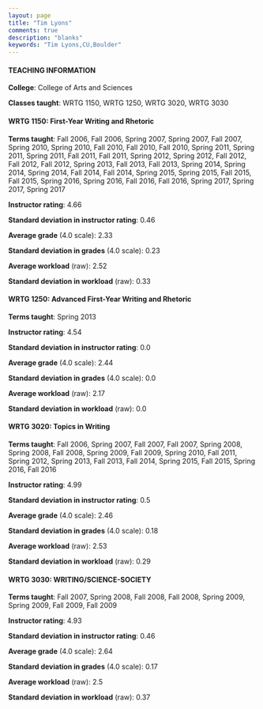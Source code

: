 ```yaml
---
layout: page
title: "Tim Lyons" 
comments: true
description: "blanks"
keywords: "Tim Lyons,CU,Boulder"
---
```

<head>
<script src="https://ajax.googleapis.com/ajax/libs/jquery/2.1.3/jquery.min.js"></script>
<script src="https://dl.dropboxusercontent.com/s/pc42nxpaw1ea4o9/highcharts.js?dl=0"></script>
<!-- <script src="../assets/js/highcharts.js"></script> -->
<style type="text/css">@font-face {
	font-family: "Bebas Neue";
	src: url(https://www.filehosting.org/file/details/544349/BebasNeue Regular.otf) format("opentype");
	}
	h1.Bebas { 
		font-family: "Bebas Neue", Verdana, Tahoma;
	}
</style>
</head>
	   
#### TEACHING INFORMATION

**College**: College of Arts and Sciences

**Classes taught**: WRTG 1150, WRTG 1250, WRTG 3020, WRTG 3030

#### WRTG 1150: First-Year Writing and Rhetoric

**Terms taught**: Fall 2006, Fall 2006, Spring 2007, Spring 2007, Fall 2007, Spring 2010, Spring 2010, Fall 2010, Fall 2010, Fall 2010, Spring 2011, Spring 2011, Spring 2011, Fall 2011, Fall 2011, Spring 2012, Spring 2012, Fall 2012, Fall 2012, Fall 2012, Spring 2013, Fall 2013, Fall 2013, Spring 2014, Spring 2014, Spring 2014, Fall 2014, Fall 2014, Spring 2015, Spring 2015, Fall 2015, Fall 2015, Spring 2016, Spring 2016, Fall 2016, Fall 2016, Spring 2017, Spring 2017, Spring 2017

**Instructor rating**: 4.66

**Standard deviation in instructor rating**: 0.46

**Average grade** (4.0 scale): 2.33

**Standard deviation in grades** (4.0 scale): 0.23

**Average workload** (raw): 2.52

**Standard deviation in workload** (raw): 0.33

#### WRTG 1250: Advanced First-Year Writing and Rhetoric

**Terms taught**: Spring 2013

**Instructor rating**: 4.54

**Standard deviation in instructor rating**: 0.0

**Average grade** (4.0 scale): 2.44

**Standard deviation in grades** (4.0 scale): 0.0

**Average workload** (raw): 2.17

**Standard deviation in workload** (raw): 0.0

#### WRTG 3020: Topics in Writing

**Terms taught**: Fall 2006, Spring 2007, Fall 2007, Fall 2007, Spring 2008, Spring 2008, Fall 2008, Spring 2009, Fall 2009, Spring 2010, Fall 2011, Spring 2012, Spring 2013, Fall 2013, Fall 2014, Spring 2015, Fall 2015, Spring 2016, Fall 2016

**Instructor rating**: 4.99

**Standard deviation in instructor rating**: 0.5

**Average grade** (4.0 scale): 2.46

**Standard deviation in grades** (4.0 scale): 0.18

**Average workload** (raw): 2.53

**Standard deviation in workload** (raw): 0.29

#### WRTG 3030: WRITING/SCIENCE-SOCIETY

**Terms taught**: Fall 2007, Spring 2008, Fall 2008, Fall 2008, Spring 2009, Spring 2009, Fall 2009, Fall 2009

**Instructor rating**: 4.93

**Standard deviation in instructor rating**: 0.46

**Average grade** (4.0 scale): 2.64

**Standard deviation in grades** (4.0 scale): 0.17

**Average workload** (raw): 2.5

**Standard deviation in workload** (raw): 0.37

